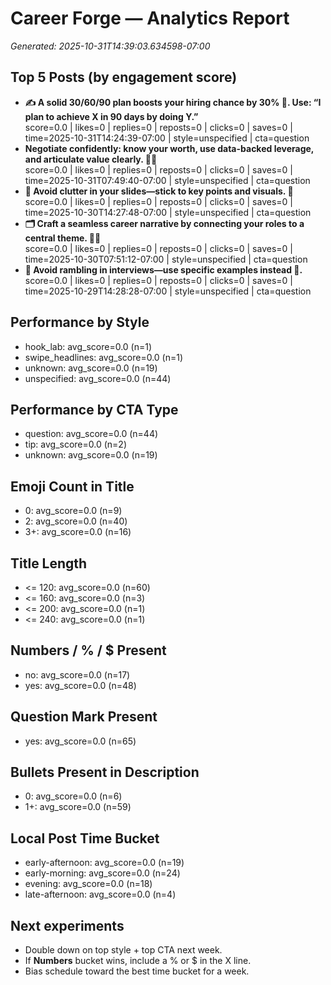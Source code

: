 # Career Forge — Analytics Report

_Generated: 2025-10-31T14:39:03.634598-07:00_

## Top 5 Posts (by engagement score)

- **✍️ A solid 30/60/90 plan boosts your hiring chance by 30% 🚀. Use: “I plan to achieve X in 90 days by doing Y.”**  
  score=0.0 | likes=0 | replies=0 | reposts=0 | clicks=0 | saves=0 | time=2025-10-31T14:24:39-07:00 | style=unspecified | cta=question
- **Negotiate confidently: know your worth, use data-backed leverage, and articulate value clearly. 💪💼**  
  score=0.0 | likes=0 | replies=0 | reposts=0 | clicks=0 | saves=0 | time=2025-10-31T07:49:40-07:00 | style=unspecified | cta=question
- **🚀 Avoid clutter in your slides—stick to key points and visuals. 🎯**  
  score=0.0 | likes=0 | replies=0 | reposts=0 | clicks=0 | saves=0 | time=2025-10-30T14:27:48-07:00 | style=unspecified | cta=question
- **🗂️ Craft a seamless career narrative by connecting your roles to a central theme. 🔗✨**  
  score=0.0 | likes=0 | replies=0 | reposts=0 | clicks=0 | saves=0 | time=2025-10-30T07:51:12-07:00 | style=unspecified | cta=question
- **💼 Avoid rambling in interviews—use specific examples instead 🎯.**  
  score=0.0 | likes=0 | replies=0 | reposts=0 | clicks=0 | saves=0 | time=2025-10-29T14:28:28-07:00 | style=unspecified | cta=question

## Performance by Style

- hook_lab: avg_score=0.0 (n=1)
- swipe_headlines: avg_score=0.0 (n=1)
- unknown: avg_score=0.0 (n=19)
- unspecified: avg_score=0.0 (n=44)

## Performance by CTA Type

- question: avg_score=0.0 (n=44)
- tip: avg_score=0.0 (n=2)
- unknown: avg_score=0.0 (n=19)

## Emoji Count in Title

- 0: avg_score=0.0 (n=9)
- 2: avg_score=0.0 (n=40)
- 3+: avg_score=0.0 (n=16)

## Title Length

- <= 120: avg_score=0.0 (n=60)
- <= 160: avg_score=0.0 (n=3)
- <= 200: avg_score=0.0 (n=1)
- <= 240: avg_score=0.0 (n=1)

## Numbers / % / $ Present

- no: avg_score=0.0 (n=17)
- yes: avg_score=0.0 (n=48)

## Question Mark Present

- yes: avg_score=0.0 (n=65)

## Bullets Present in Description

- 0: avg_score=0.0 (n=6)
- 1+: avg_score=0.0 (n=59)

## Local Post Time Bucket

- early-afternoon: avg_score=0.0 (n=19)
- early-morning: avg_score=0.0 (n=24)
- evening: avg_score=0.0 (n=18)
- late-afternoon: avg_score=0.0 (n=4)

## Next experiments

- Double down on top style + top CTA next week.
- If **Numbers** bucket wins, include a % or $ in the X line.
- Bias schedule toward the best time bucket for a week.